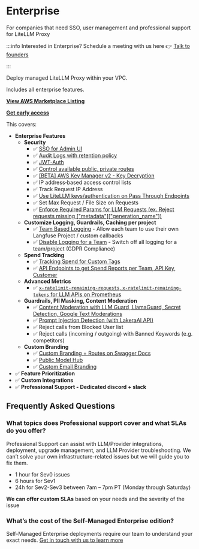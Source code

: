 # Enterprise
For companies that need SSO, user management and professional support for LiteLLM Proxy

:::info
Interested in Enterprise? Schedule a meeting with us here 👉
[Talk to founders](https://calendly.com/d/4mp-gd3-k5k/litellm-1-1-onboarding-chat)

:::

Deploy managed LiteLLM Proxy within your VPC.

Includes all enterprise features.

[**View AWS Marketplace Listing**](https://aws.amazon.com/marketplace/pp/prodview-gdm3gswgjhgjo?sr=0-1&ref_=beagle&applicationId=AWSMPContessa)

[**Get early access**](https://calendly.com/d/4mp-gd3-k5k/litellm-1-1-onboarding-chat)


This covers: 
- **Enterprise Features**
    - **Security**
        - ✅ [SSO for Admin UI](./proxy/ui#✨-enterprise-features)
        - ✅ [Audit Logs with retention policy](./proxy/enterprise#audit-logs)
        - ✅ [JWT-Auth](../docs/proxy/token_auth.md)
        - ✅ [Control available public, private routes](./proxy/enterprise#control-available-public-private-routes)
        - ✅ [[BETA] AWS Key Manager v2 - Key Decryption](./proxy/enterprise#beta-aws-key-manager---key-decryption)
        - ✅ IP address‑based access control lists
        - ✅ Track Request IP Address
        - ✅ [Use LiteLLM keys/authentication on Pass Through Endpoints](./proxy/pass_through#✨-enterprise---use-litellm-keysauthentication-on-pass-through-endpoints)
        - ✅ Set Max Request / File Size on Requests
        - ✅ [Enforce Required Params for LLM Requests (ex. Reject requests missing ["metadata"]["generation_name"])](./proxy/enterprise#enforce-required-params-for-llm-requests)
    - **Customize Logging, Guardrails, Caching per project**
        - ✅ [Team Based Logging](./proxy/team_logging.md) - Allow each team to use their own Langfuse Project / custom callbacks
        - ✅ [Disable Logging for a Team](./proxy/team_logging.md#disable-logging-for-a-team) - Switch off all logging for a team/project (GDPR Compliance)
    - **Spend Tracking**
        - ✅ [Tracking Spend for Custom Tags](./proxy/enterprise#tracking-spend-for-custom-tags)
        - ✅ [API Endpoints to get Spend Reports per Team, API Key, Customer](./proxy/cost_tracking.md#✨-enterprise-api-endpoints-to-get-spend)
    - **Advanced Metrics**
        - ✅ [`x-ratelimit-remaining-requests`, `x-ratelimit-remaining-tokens` for LLM APIs on Prometheus](./proxy/prometheus#✨-enterprise-llm-remaining-requests-and-remaining-tokens)
    - **Guardrails, PII Masking, Content Moderation**
        - ✅ [Content Moderation with LLM Guard, LlamaGuard, Secret Detection, Google Text Moderations](./proxy/enterprise#content-moderation)
        - ✅ [Prompt Injection Detection (with LakeraAI API)](./proxy/enterprise#prompt-injection-detection---lakeraai)
        - ✅ Reject calls from Blocked User list 
        - ✅ Reject calls (incoming / outgoing) with Banned Keywords (e.g. competitors)
    - **Custom Branding**
        - ✅ [Custom Branding + Routes on Swagger Docs](./proxy/enterprise#swagger-docs---custom-routes--branding)
        - ✅ [Public Model Hub](../docs/proxy/enterprise.md#public-model-hub)
        - ✅ [Custom Email Branding](../docs/proxy/email.md#customizing-email-branding)
- ✅ **Feature Prioritization**
- ✅ **Custom Integrations**
- ✅ **Professional Support - Dedicated discord + slack**



## Frequently Asked Questions

### What topics does Professional support cover and what SLAs do you offer?

Professional Support can assist with LLM/Provider integrations, deployment, upgrade management, and LLM Provider troubleshooting.  We can’t solve your own infrastructure-related issues but we will guide you to fix them.

- 1 hour for Sev0 issues
- 6 hours for Sev1
- 24h for Sev2-Sev3 between 7am – 7pm PT (Monday through Saturday)

**We can offer custom SLAs** based on your needs and the severity of the issue

### What’s the cost of the Self-Managed Enterprise edition?

Self-Managed Enterprise deployments require our team to understand your exact needs. [Get in touch with us to learn more](https://calendly.com/d/4mp-gd3-k5k/litellm-1-1-onboarding-chat)
